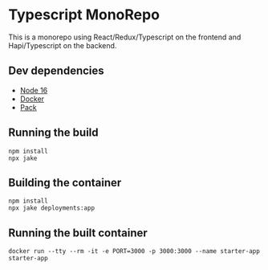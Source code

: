 # Typescript MonoRepo

This is a monorepo using React/Redux/Typescript on the frontend and Hapi/Typescript on the backend.

## Dev dependencies

 * [Node 16](https://nodejs.org/)
 * [Docker](https://www.docker.com/get-started)
 * [Pack](https://buildpacks.io/docs/tools/pack/)

## Running the build

```
npm install
npx jake
```

## Building the container

```
npm install
npx jake deployments:app
```

## Running the built container

```
docker run --tty --rm -it -e PORT=3000 -p 3000:3000 --name starter-app starter-app
```

